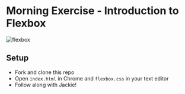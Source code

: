 # Morning Exercise - Introduction to Flexbox

![flexbox](https://cdn.meme.am/cache/instances/folder136/500x/67178136.jpg)

## Setup
- Fork and clone this repo
- Open `index.html` in Chrome and `flexbox.css` in your text editor
- Follow along with Jackie!
